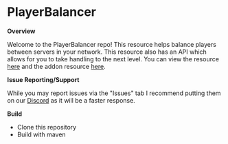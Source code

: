 # PlayerBalancer

**Overview**

Welcome to the PlayerBalancer repo! This resource helps balance players between servers in your network. This resource also has an API which allows for you to take handling to the next level.
You can view the resource [here](https://www.spigotmc.org/resources/55011/) and the addon resource [here](https://www.spigotmc.org/resources/playerbalanceraddon.51220/).

**Issue Reporting/Support**

While you may report issues via the "Issues" tab I recommend putting them on our [Discord](https://bghddevelopment.com/discord) as it will be a faster response.

**Build**
* Clone this repository
* Build with maven
